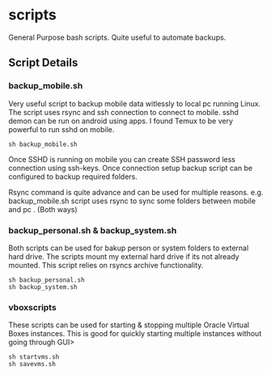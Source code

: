 # scripts
General Purpose bash scripts. Quite useful to automate backups.

## Script Details
### backup_mobile.sh
Very useful script to backup mobile data witlessly to local pc running Linux.
The script uses rsync and ssh connection to connect to mobile.
sshd demon can be run on android using apps.  I found Temux to be very powerful to run sshd on mobile.

```
sh backup_mobile.sh
```
Once SSHD is running on mobile you can create SSH password less connection using  ssh-keys. 
Once connection setup backup script can be configured to backup required folders.

Rsync command is quite advance and can be used for multiple reasons.
e.g. backup_mobile.sh script uses rsync to sync some folders between mobile and pc . (Both ways)

### backup_personal.sh & backup_system.sh
Both scripts can be used for bakup person or system folders to external hard drive.
The scripts mount my external hard drive if its not already mounted. 
This script relies on rsyncs archive functionality.

```
sh backup_personal.sh
sh backup_system.sh
```

### vboxscripts
These scripts can be used for starting & stopping multiple Oracle Virtual Boxes instances. 
This is good for quickly starting multiple instances without going through GUI>

```
sh startvms.sh
sh savevms.sh
```
